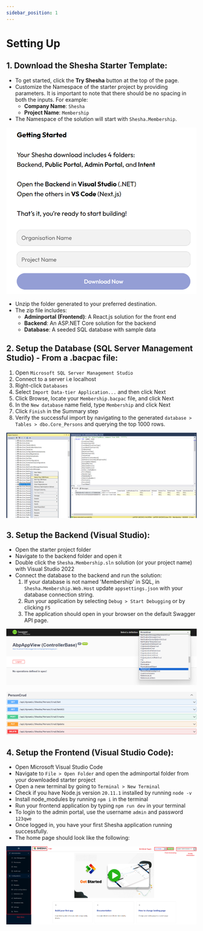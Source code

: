```yaml
---
sidebar_position: 1
---
```


# Setting Up

## 1. Download the Shesha Starter Template:

- To get started, click the **Try Shesha** button at the top of the page.
- Customize the Namespace of the starter project by providing parameters. It is important to note that there should be no spacing in both the inputs. For example:
  - **Company Name**: `Shesha`
  - **Project Name**: `Membership`
- The Namespace of the solution will start with `Shesha.Membership`.

![Get Shesha](./images/getshesha2.png)

- Unzip the folder generated to your preferred destination.
- The zip file includes:
  - **Adminportal (Frontend)**: A React.js solution for the front end
  - **Backend**: An ASP.NET Core solution for the backend
  - **Database**: A seeded SQL database with sample data

## 2. Setup the Database (SQL Server Management Studio) - From a .bacpac file:

1.  Open `Microsoft SQL Server Management Studio`
2.  Connect to a server i.e localhost
3.  Right-click `Databases`
4.  Select `Import Data-tier Application...` and then click Next
5.  Click Browse, locate your `Membership.bacpac` file, and click Next
6.  In the `New database` name field, type `Membership` and click Next
7.  Click `Finish` in the Summary step
8.  Verify the successful import by navigating to the generated `database > Tables > dbo.Core_Persons` and querying the top 1000 rows.

![Get Shesha](./images/sql.png)

## 3. Setup the Backend (Visual Studio):

- Open the starter project folder
- Navigate to the backend folder and open it
- Double click the `Shesha.Membership.sln` solution (or your project name) with Visual Studio 2022
- Connect the database to the backend and run the solution:
  1.  If your database is not named 'Membership' in SQL, in `Shesha.Membership.Web.Host` update `appsettings.json` with your database connection string.
  2.  Run your application by selecting `Debug > Start Debugging` or by clicking `F5`
  3.  The application should open in your browser on the default Swagger API page.

![Get Shesha](./images/swagger1.png)

![Get Shesha](./images/swagger2.png)

## 4. Setup the Frontend (Visual Studio Code):

- Open Microsoft Visual Studio Code
- Navigate to `File > Open Folder` and open the adminportal folder from your downloaded starter project
- Open a new terminal by going to `Terminal > New Terminal`
- Check if you have Node.js version `20.11.1` installed by running `node -v`
- Install node_modules by running `npm i` in the terminal
- Run your frontend application by typing `npm run dev` in your terminal
- To login to the admin portal, use the username `admin` and password `123qwe`
- Once logged in, you have your first Shesha application running successfully.
- The home page should look like the following:

![Get Shesha](./images/landing.png)
